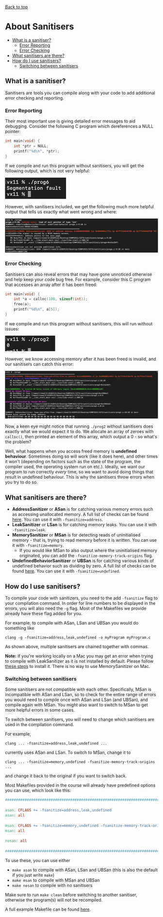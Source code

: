 [Back to top](..)

# About Sanitisers
- [What is a sanitiser?](#what-is-a-sanitiser)
  - [Error Reporting](#error-reporting)
  - [Error Checking](#error-checking)
- [What sanitisers are there?](#what-sanitisers-are-there)
- [How do I use sanitisers?](#how-do-i-use-sanitisers)
  - [Switching between sanitisers](#switching-between-sanitisers)

## What is a sanitiser?

Sanitisers are tools you can compile along with your code to add additional error checking and reporting.

### Error Reporting

Their most important use is giving detailed error messages to aid debugging. Consider the following C program which dereferences a NULL pointer:
```c
int main(void) {
    int *ptr = NULL;
    printf("%d\n", *ptr);
}
```

If we compile and run this program without sanitisers, you will get the following output, which is not very helpful:

![Segmentation fault](segfault.png)

However, with sanitisers included, we get the following much more helpful output that tells us exactly what went wrong and where:

![Sanitiser error](sanerr1.png)

### Error Checking

Sanitisers can also reveal errors that may have gone unnoticed otherwise and help keep your code bug free. For example, consider this C program that accesses an array after it has been freed:

```c
int main(void) {
    int *a = calloc(100, sizeof(int));
    free(a);
    printf("%d\n", a[5]);
}
```

If we compile and run this program without sanitisers, this will run without issues:

![Runs successfully and prints 0](invalid.png)

However, we know accessing memory after it has been freed is invalid, and our sanitisers can catch this error:

![img.png](sanerr2.png)

Now, a keen eye might notice that running `./prog2` without sanitisers does exactly what we would expect it to do. We allocate an array of zeroes with `calloc()`, then printed an element of this array, which output a 0 - so what's the problem?

Well, what happens when you access freed memory is **undefined behaviour**. Sometimes doing so will work (like it does here), and other times it won't (depending on factors such as the state of the program, the compiler used, the operating system run on etc.). Ideally, we want our program to run correctly *every* time, so we want to avoid doing things that result in undefined behaviour. This is why the sanitisers throw errors when you try to do so.

## What sanitisers are there?

* **AddressSanitizer** or **ASan** is for catching various memory errors such as accessing unallocated memory. A full list of checks can be found [here](https://clang.llvm.org/docs/AddressSanitizer.html#introduction). You can use it with `-fsanitize=address`.
* **LeakSanitizer** or **LSan** is for catching memory leaks. You can use it with `-fsanitize=leak`.
* **MemorySanitizer** or **MSan** is for detecting reads of uninitialised memory - that is, trying to read memory before it is written. You can use it with `-fsanitize=memory`.
  * If you would like MSan to also output where the uninitialised memory originated, you can add the `-fsanitize-memory-track-origins` flag.
* **UndefinedBehaviorSanitizer** or **UBSan** is for catching various kinds of undefined behavior such as dividing by zero. A full list of checks can be found [here](https://clang.llvm.org/docs/UndefinedBehaviorSanitizer.html#ubsan-checks). You can use it with `-fsanitize=undefined`.

## How do I use sanitisers?

To compile your code with sanitizers, you need to the add `-fsanitize` flag to your compilation command. In order for line numbers to be displayed in the errors, you will also need the `-g` flag. Most of the Makefiles we provide already have these flag added for you.

For example, to compile with ASan, LSan and UBSan you would do something like

```
clang -g -fsanitize=address,leak,undefined -o myProgram myProgram.c
```

As shown above, multiple sanitisers are chained together with commas.

**Note:** If you're working locally on a Mac you may get an error when trying to compile with LeakSanitizer as it is not installed by default. Please follow [these steps](https://stackoverflow.com/a/55778432) to install it. There is no way to use MemorySanitizer on Mac.

### Switching between sanitisers

Some sanitisers are not compatible with each other. Specifically, MSan is incompatible with ASan and LSan, so to check for the entire range of errors you would need to compile once with ASan and LSan (and UBSan), and compile again with MSan. You might also want to switch to MSan to get more helpful errors in some cases.

To switch between sanitisers, you will need to change which sanitisers are used in the compilation command.

For example,
```
clang ... -fsanitize=address,leak,undefined ...
```
currently uses ASan and LSan. To switch to MSan, change it to
```
clang ... -fsanitize=memory,undefined -fsanitize-memory-track-origins ...
```
and change it back to the original if you want to switch back.

Most Makefiles provided in the course will already have predefined options you can use, which look like this:
```makefile
########################################################################

asan: CFLAGS += -fsanitize=address,leak,undefined
asan: all

msan: CFLAGS += -fsanitize=memory,undefined -fsanitize-memory-track-origins
msan: all

nosan: all

########################################################################
```
To use these, you can use either
- `make asan` to compile with ASan, LSan and UBSan (this is also the default if you just write `make`)
- `make msan` to compile with MSan and UBSan
- `make nosan` to compile with no sanitisers

Make sure to run `make clean` before switching to another sanitiser, otherwise the program(s) will not be recompiled.

A full example Makefile can be found [here](./make).

